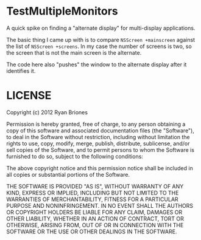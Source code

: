 # TestMultipleMonitors

A quick spike on finding a "alternate display" for multi-display applications.

The basic thing I came up with is to compare `NSScreen +mainscreen` against the list of `NSScreen +screens`.
In my case the number of screens is two, so the screen that is not the main screen is the alternate.

The code here also "pushes" the window to the alternate display after it identifies it.

# LICENSE

Copyright (c) 2012 Ryan Briones

Permission is hereby granted, free of charge, to any person obtaining a copy of this software and associated documentation files (the "Software"), to deal in the Software without restriction, including without limitation the rights to use, copy, modify, merge, publish, distribute, sublicense, and/or sell copies of the Software, and to permit persons to whom the Software is furnished to do so, subject to the following conditions:

The above copyright notice and this permission notice shall be included in all copies or substantial portions of the Software.

THE SOFTWARE IS PROVIDED "AS IS", WITHOUT WARRANTY OF ANY KIND, EXPRESS OR IMPLIED, INCLUDING BUT NOT LIMITED TO THE WARRANTIES OF MERCHANTABILITY, FITNESS FOR A PARTICULAR PURPOSE AND NONINFRINGEMENT. IN NO EVENT SHALL THE AUTHORS OR COPYRIGHT HOLDERS BE LIABLE FOR ANY CLAIM, DAMAGES OR OTHER LIABILITY, WHETHER IN AN ACTION OF CONTRACT, TORT OR OTHERWISE, ARISING FROM, OUT OF OR IN CONNECTION WITH THE SOFTWARE OR THE USE OR OTHER DEALINGS IN THE SOFTWARE.